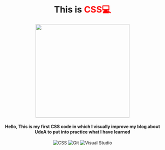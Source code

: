 <h1 align="center">
This is <span style="color:red"> CSS💻
</h1>

<p align="center"> 
    <image src="https://github.com/JuanSeCortes/learn-programming/assets/152464350/6e8dae8f-4b67-459e-8ead-2a4e275c67e7"
" width="300">

<h4 align="center"> Hello, This is my first CSS code in which I visually improve my blog about UdeA to put into practice what I have learned
</h4> 

</p>

<p align="center">
    <img src="https://img.shields.io/badge/css3-%231572B6.svg?style=for-the-badge&logo=css3&logoColor=white" alt="CSS">
    <img src="https://img.shields.io/badge/git-%23F05033.svg?style=for-the-badge&logo=git&logoColor=white" alt="Git">
    <img src="https://img.shields.io/badge/Visual%20Studio%20Code-0078d7.svg?style=for-the-badge&logo=visual-studio-code&logoColor=white" alt="Visual Studio">
</p>